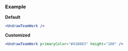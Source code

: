 ### Example

**Default**
```jsx
<UndrawTeamWork />
```

**Customized**
```jsx
<UndrawTeamWork primaryColor="#41B883" height="100" />
```

